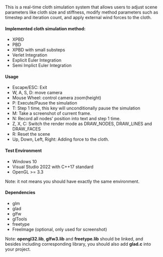 This is a real-time cloth simulation system that allows users to adjust scene parameters like cloth size and stiffness, modify method parameters such as timestep and iteration count, and apply external wind forces to the cloth. 

#### Implemented cloth simulation method:

* XPBD
* PBD
* XPBD with small substeps
* Verlet Integration
* Explicit Euler Integration
* Semi Implict Euler Integration

#### Usage

* Escape/ESC: Exit
* W, A, S, D: move camera
* Mouse Wheel: control camera zoom(height)
* P: Execute/Pause the simulation
* T: Step 1 time, this key will unconditionally pause the simulation
* M: Take a screenshot of current frame.
* N: Record all nodes' position into text and step 1 time.
* Z, X, C: Switch the render mode as DRAW_NODES, DRAW_LINES and DRAW_FACES
* R: Reset the scene
* Up, Down, Left, Right: Adding force to the cloth.

#### Test Environment

* Windows 10
* Visual Studio 2022 with C++17 standard
* OpenGL >= 3.3

Note: it not means you should have exactly the same environment.

#### Dependencies

* glm
* glad
* glfw
* glTools
* freetype
* FreeImage (optional, only used for screenshot)

Note: **opengl32.lib**, **glfw3.lib** and **freetype.lib** should be linked, and besides including corresponding library, you should also add **glad.c** into your project.

